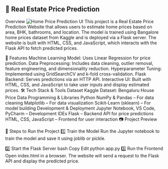## 🏡 Real Estate Price Prediction
Overview
![Home Price Prediction UI](images/home_price_prediction.png)
This project is a Real Estate Price Prediction Website that allows users to estimate home prices based on area, BHK, bathrooms, and location. The model is trained using Bangalore home prices dataset from Kaggle and is deployed via a Flask server. The website is built with HTML, CSS, and JavaScript, which interacts with the Flask API to fetch predicted prices.

📌 Features
Machine Learning Model: Uses Linear Regression for price prediction.
Data Preprocessing: Includes data cleaning, outlier removal, feature engineering, and dimensionality reduction.
Hyperparameter Tuning: Implemented using GridSearchCV and k-fold cross-validation.
Flask Backend: Serves predictions via an HTTP API.
Interactive UI: Built with HTML, CSS, and JavaScript to take user inputs and display estimated prices.
🛠️ Tech Stack & Tools
Dataset
Kaggle Dataset: Bengaluru House Price Data
Programming & Libraries
Python
NumPy & Pandas – For data cleaning
Matplotlib – For data visualization
Scikit-Learn (sklearn) – For model building
Development & Deployment
Jupyter Notebook, VS Code, PyCharm – Development IDEs
Flask – Backend API for price predictions
HTML, CSS, JavaScript – Frontend for user interaction
📷 Project Preview

🚀 Steps to Run the Project
1️⃣ Train the Model
Run the Jupyter notebook to train the model and save it using joblib or pickle.

2️⃣ Start the Flask Server
bash
Copy
Edit
python app.py
3️⃣ Run the Frontend
Open index.html in a browser. The website will send a request to the Flask API and display the predicted price.
